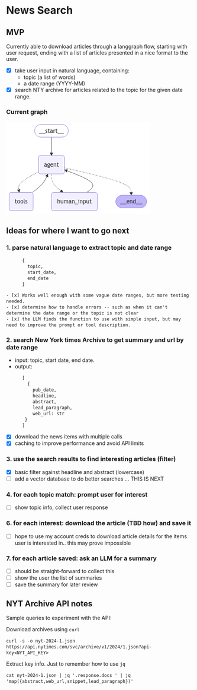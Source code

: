 # News Search

## MVP

Currently able to download articles through a langgraph flow, starting with user request, ending with a list of articles presented in a nice format to the user.

- [x] take user input in natural language, containing:
  - topic (a list of words)
  - a date range (YYYY-MM)
- [x] search NTY archive for articles related to the topic for the given date range.

### Current graph

![Graph](graph.png)

## Ideas for where I want to go next

### 1. parse natural language to extract topic and date range

```
      {
        topic,
        start_date,
        end_date
      }
```

    - [x] Works well enough with some vague date ranges, but more testing needed.
    - [x] determine how to handle errors -- such as when it can't determine the date range or the topic is not clear
    - [x] the LLM finds the function to use with simple input, but may need to improve the prompt or tool description.

### 2. search New York times Archive to get summary and url by date range

- input: topic, start date, end date.
- output:

```
      [
        {
          pub_date,
          headline,
          abstract,
          lead_paragraph,
          web_url: str
       }
      ]
```

- [x] download the news items with multiple calls
- [x] caching to improve performance and avoid API limits

### 3. use the search results to find interesting articles (filter)

- [x] basic filter against headline and abstract (lowercase)
- [ ] add a vector database to do better searches ... THIS IS NEXT

### 4. for each topic match: prompt user for interest

- [ ] show topic info, collect user response

### 6. for each interest: download the article (TBD how) and save it

- [ ] hope to use my account creds to download article details for the items user is interested in.. this may prove impossible

### 7. for each article saved: ask an LLM for a summary

- [ ] should be straight-forward to collect this
- [ ] show the user the list of summaries
- [ ] save the summary for later review

## NYT Archive API notes

Sample queries to experiment with the API:

Download archives using `curl`

```
curl -s -o nyt-2024-1.json https://api.nytimes.com/svc/archive/v1/2024/1.json?api-key<NYT_API_KEY>
```

Extract key info. Just to remember how to use `jq`

```
cat nyt-2024-1.json | jq '.response.docs ' | jq 'map({abstract,web_url,snippet,lead_paragraph})'
```
